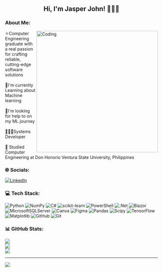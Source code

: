 <!--![Header](https://i.imgur.com/EN0l0Kz.png)-->
<h2 align="center">Hi, I'm Jasper John! 🙋🏼‍♂️</h2>

### About Me:
<img align="right" alt="Coding" width="400" src="https://i.makeagif.com/media/7-10-2016/C4KvrW.gif">
⚛️Computer Engineering graduate with a real passion for crafting reliable, cutting-edge software solutions<br>
<br>🤖I'm currently Learning about Machine learning<br>
<br>🤝I'm looking for help to on my ML journey<br>
<br>👨🏻‍💻Systems Developer<br>
<br>📖 Studied Computer Engineering at Don Honorio Ventura State University, Philippines
<br>








### 🌐 Socials:
[![LinkedIn](https://img.shields.io/badge/LinkedIn-%230077B5.svg?logo=linkedin&logoColor=white)](https://linkedin.com/in/https://www.linkedin.com/in/jasper-john-jaso) 

### 💻 Tech Stack:
![Python](https://img.shields.io/badge/python-3670A0?style=for-the-badge&logo=python&logoColor=ffdd54) ![NumPy](https://img.shields.io/badge/numpy-%23013243.svg?style=for-the-badge&logo=numpy&logoColor=white) ![C#](https://img.shields.io/badge/c%23-%23239120.svg?style=for-the-badge&logo=csharp&logoColor=white) ![scikit-learn](https://img.shields.io/badge/scikit--learn-%23F7931E.svg?style=for-the-badge&logo=scikit-learn&logoColor=white) ![PowerShell](https://img.shields.io/badge/PowerShell-%235391FE.svg?style=for-the-badge&logo=powershell&logoColor=white) ![.Net](https://img.shields.io/badge/.NET-5C2D91?style=for-the-badge&logo=.net&logoColor=white) ![Blazor](https://img.shields.io/badge/blazor-%235C2D91.svg?style=for-the-badge&logo=blazor&logoColor=white) ![MicrosoftSQLServer](https://img.shields.io/badge/Microsoft%20SQL%20Server-CC2927?style=for-the-badge&logo=microsoft%20sql%20server&logoColor=white) ![Canva](https://img.shields.io/badge/Canva-%2300C4CC.svg?style=for-the-badge&logo=Canva&logoColor=white) ![Figma](https://img.shields.io/badge/figma-%23F24E1E.svg?style=for-the-badge&logo=figma&logoColor=white) ![Pandas](https://img.shields.io/badge/pandas-%23150458.svg?style=for-the-badge&logo=pandas&logoColor=white) ![Scipy](https://img.shields.io/badge/SciPy-%230C55A5.svg?style=for-the-badge&logo=scipy&logoColor=%white) ![TensorFlow](https://img.shields.io/badge/TensorFlow-%23FF6F00.svg?style=for-the-badge&logo=TensorFlow&logoColor=white) ![Matplotlib](https://img.shields.io/badge/Matplotlib-%23ffffff.svg?style=for-the-badge&logo=Matplotlib&logoColor=black) ![GitHub](https://img.shields.io/badge/github-%23121011.svg?style=for-the-badge&logo=github&logoColor=white) ![Git](https://img.shields.io/badge/git-%23F05033.svg?style=for-the-badge&logo=git&logoColor=white)
### 📊 GitHub Stats:
![](https://github-readme-stats.vercel.app/api?username=Q-Dead&theme=dark&hide_border=false&include_all_commits=false&count_private=false)<br/>
![](https://github-readme-streak-stats.herokuapp.com/?user=Q-Dead&theme=dark&hide_border=false)<br/>
![](https://github-readme-stats.vercel.app/api/top-langs/?username=Q-Dead&theme=dark&hide_border=false&include_all_commits=false&count_private=false&layout=compact)

---
[![](https://visitcount.itsvg.in/api?id=Q-Dead&icon=0&color=0)](https://visitcount.itsvg.in)

<!-- Proudly created with GPRM ( https://gprm.itsvg.in ) -->
